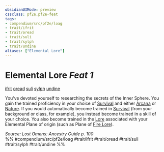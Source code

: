 ```yaml
---
obsidianUIMode: preview
cssclass: pf2e,pf2e-feat
tags:
- compendium/src/pf2e/loag
- trait/ifrit
- trait/oread
- trait/suli
- trait/sylph
- trait/undine
aliases: ["Elemental Lore"]
---
```

# Elemental Lore  *Feat 1*  
[ifrit](../../Rules/traits/ifrit-b2.md)  [oread](../../Rules/traits/oread-b2.md)  [suli](../../Rules/traits/suli-b2.md)  [sylph](../../Rules/traits/sylph-b2.md)  [undine](../../Rules/traits/undine-b2.md)  


You've devoted yourself to researching the secrets of the Inner Sphere. You gain the trained proficiency in your choice of [Survival](../skills.md#Survival) and either [Arcana](../skills.md#Arcana) or [Nature](../skills.md#Nature). If you would automatically become trained in [Survival](../skills.md#Survival) (from your background or class, for example), you instead become trained in a skill of your choice. You also become trained in the [Lore](../skills.md#Lore) associated with your Elemental Plane of origin (such as Plane of [Fire Lore](../skills.md#Lore)).

*Source: Lost Omens: Ancestry Guide p. 100*  
%% #compendium/src/pf2e/loag #trait/ifrit #trait/oread #trait/suli #trait/sylph #trait/undine %%